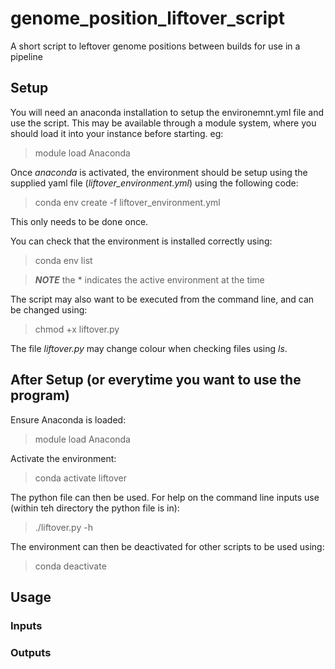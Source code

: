 # genome_position_liftover_script
A short script to leftover genome positions between builds for use in a pipeline

## Setup
You will need an anaconda installation to setup the environemnt.yml file and use the script.
This may be available through a module system, where you should load it into your instance before starting.
eg:
> module load Anaconda

Once *anaconda* is activated, the environment should be setup using the supplied yaml file (*liftover_environment.yml*) using the following code:
> conda env create -f liftover_environment.yml

This only needs to be done once.

You can check that the environment is installed correctly using:
> conda env list

> **_NOTE_** the * indicates the active environment at the time

The script may also want to be executed from the command line, and can be changed using:
> chmod +x liftover.py

The file *liftover.py* may change colour when checking files using *ls*.

## After Setup (or everytime you want to use the program)
Ensure Anaconda is loaded:
> module load Anaconda

Activate the environment:
> conda activate liftover

The python file can then be used. For help on the command line inputs use (within teh directory the python file is in):
> ./liftover.py -h

The environment can then be deactivated for other scripts to be used using:
> conda deactivate

## Usage
### Inputs

### Outputs
